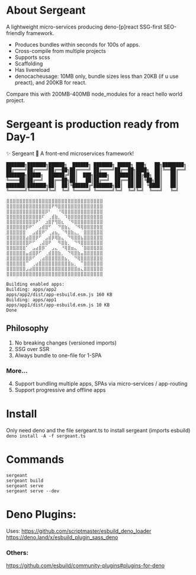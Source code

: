 # About Sergeant

A lightweight micro-services producing deno-[p]react SSG-first SEO-friendly framework.

+ Produces bundles within seconds for 100s of apps.
+ Cross-compile from multiple projects
+ Supports scss
+ Scaffolding
+ Has livereload
+ denocacheusage: 10MB only, bundle sizes less than 20KB (if u use preact), and 200KB for react.

Compare this with 200MB-400MB node_modules for a react hello world project.


# Sergeant is production ready from Day-1

✨ Sergeant 🫡      A front-end microservices framework! 

```
███████╗███████╗██████╗  ██████╗ ███████╗ █████╗ ███╗   ██╗████████╗
██╔════╝██╔════╝██╔══██╗██╔════╝ ██╔════╝██╔══██╗████╗  ██║╚══██╔══╝
███████╗█████╗  ██████╔╝██║  ███╗█████╗  ███████║██╔██╗ ██║   ██║   
╚════██║██╔══╝  ██╔══██╗██║   ██║██╔══╝  ██╔══██║██║╚██╗██║   ██║   
███████║███████╗██║  ██║╚██████╔╝███████╗██║  ██║██║ ╚████║   ██║   
╚══════╝╚══════╝╚═╝  ╚═╝ ╚═════╝ ╚══════╝╚═╝  ╚═╝╚═╝  ╚═══╝   ╚═╝   

⣿⣿⣿⣿⣿⣿⣿⣿⣿⣿⣿⣿⣿⣿⣿⣿⣿⣿⣿⣿⣿⣿⣿⣿⣿⣿⣿⣿⣿⣿
⣿⣿⣿⣿⣿⣿⣿⣿⣿⣿⣿⣿⣿⣿⠟⠻⣿⣿⣿⣿⣿⣿⣿⣿⣿⣿⣿⣿⣿⣿
⣿⣿⣿⣿⣿⣿⣿⣿⣿⣿⣿⣿⡿⠃⠀⠀⠘⢿⣿⣿⣿⣿⣿⣿⣿⣿⣿⣿⣿⣿
⣿⣿⣿⣿⣿⣿⣿⣿⣿⣿⣿⠏⠀⢀⣾⣷⡀⠀⠹⣿⣿⣿⣿⣿⣿⣿⣿⣿⣿⣿
⣿⣿⣿⣿⣿⣿⣿⣿⣿⠟⠁⠀⣰⣿⡟⢻⣿⣆⠀⠈⠻⣿⣿⣿⣿⣿⣿⣿⣿⣿
⣿⣿⣿⣿⣿⣿⡿⠟⠁⠀⣠⣾⣿⠋⠀⠀⠙⣿⣷⣄⠀⠈⠻⢿⣿⣿⣿⣿⣿⣿
⣿⣿⣿⣿⣿⣿⠀⠀⣠⣾⣿⠟⠁⢀⣴⣦⡀⠈⠻⣿⣷⣄⡀⠀⣿⣿⣿⣿⣿⣿
⣿⣿⣿⣿⣿⣿⣴⣿⣿⡿⠋⠀⣠⣾⡿⢿⣷⣄⠀⠙⢿⣿⣿⣦⣿⣿⣿⣿⣿⣿
⣿⣿⣿⣿⣿⣿⣿⠟⠋⠀⢀⣼⣿⠟⠀⠀⠻⣿⣷⡀⠀⠙⠻⣿⣿⣿⣿⣿⣿⣿
⣿⣿⣿⣿⣿⣿⠁⠀⣠⣴⣿⡿⠁⠀⣠⣄⠀⠘⢿⣿⣶⣄⠀⠈⣿⣿⣿⣿⣿⣿
⣿⣿⣿⣿⣿⣿⣤⣾⣿⡿⠋⠀⢀⣾⣿⣿⣷⡀⠀⠙⢿⣿⣷⣤⣿⣿⣿⣿⣿⣿
⣿⣿⣿⣿⣿⣿⣿⡿⠋⠀⢀⣴⣿⣿⣿⣿⣿⣿⣦⡀⠀⠙⢿⣿⣿⣿⣿⣿⣿⣿
⣿⣿⣿⣿⣿⣿⠉⠀⢀⣴⣿⣿⣿⣿⣿⣿⣿⣿⣿⣿⣦⡀⠀⠉⣿⣿⣿⣿⣿⣿
⣿⣿⣿⣿⣿⣿⣠⣴⣿⣿⣿⣿⣿⣿⣿⣿⣿⣿⣿⣿⣿⣿⣶⣄⣿⣿⣿⣿⣿⣿
⣿⣿⣿⣿⣿⣿⣿⣿⣿⣿⣿⣿⣿⣿⣿⣿⣿⣿⣿⣿⣿⣿⣿⣿⣿⣿⣿⣿⣿⣿

Building enabled apps:
Building: apps/app2
apps/app2/dist/app-esbuild.esm.js 160 KB 
Building: apps/app1
apps/app1/dist/app-esbuild.esm.js 10 KB 
Done
```

## Philosophy
1. No breaking changes (versioned imports)
2. SSG over SSR
3. Always bundle to one-file for 1-SPA

### More...
4. Support bundling multiple apps, SPAs via micro-services / app-routing
5. Support progressive and offline apps

# Install

Only need deno and the file sergeant.ts to install sergeant (imports esbuild)
`deno install -A -f sergeant.ts`

# Commands

```
sergeant
sergeant build
sergeant serve
sergeant serve --dev
```

# Deno Plugins:
Uses:
https://github.com/scriptmaster/esbuild_deno_loader
https://deno.land/x/esbuild_plugin_sass_deno

### Others:
https://github.com/esbuild/community-plugins#plugins-for-deno
